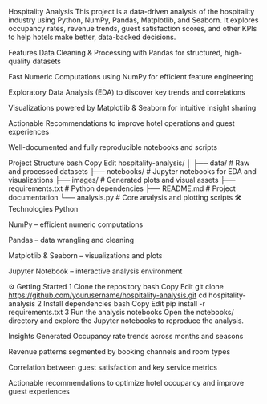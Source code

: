 Hospitality Analysis
This project is a data-driven analysis of the hospitality industry using Python, NumPy, Pandas, Matplotlib, and Seaborn. It explores occupancy rates, revenue trends, guest satisfaction scores, and other KPIs to help hotels make better, data-backed decisions.

 Features
 Data Cleaning & Processing with Pandas for structured, high-quality datasets

 Fast Numeric Computations using NumPy for efficient feature engineering

 Exploratory Data Analysis (EDA) to discover key trends and correlations

 Visualizations powered by Matplotlib & Seaborn for intuitive insight sharing

 Actionable Recommendations to improve hotel operations and guest experiences

 Well-documented and fully reproducible notebooks and scripts

 Project Structure
bash
Copy
Edit
hospitality-analysis/
│
├── data/                    # Raw and processed datasets
├── notebooks/               # Jupyter notebooks for EDA and visualizations
├── images/                  # Generated plots and visual assets
├── requirements.txt         # Python dependencies
├── README.md                # Project documentation
└── analysis.py              # Core analysis and plotting scripts
🛠️ Technologies
Python

NumPy – efficient numeric computations

Pandas – data wrangling and cleaning

Matplotlib & Seaborn – visualizations and plots

Jupyter Notebook – interactive analysis environment

⚙️ Getting Started
1️ Clone the repository
bash
Copy
Edit
git clone https://github.com/yourusername/hospitality-analysis.git
cd hospitality-analysis
2️ Install dependencies
bash
Copy
Edit
pip install -r requirements.txt
3️ Run the analysis notebooks
Open the notebooks/ directory and explore the Jupyter notebooks to reproduce the analysis.

 Insights Generated
Occupancy rate trends across months and seasons

Revenue patterns segmented by booking channels and room types

Correlation between guest satisfaction and key service metrics

Actionable recommendations to optimize hotel occupancy and improve guest experiences
